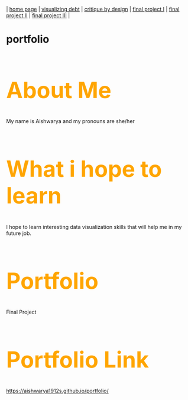 | [home page](https://aishwarya1912s.github.io/portfolio/) | [visualizing debt](https://aishwarya1912s.github.io/portfolio/visualizing-government-debt.html) | [critique by design](https://aishwarya1912s.github.io/portfolio/critique-by-design.html) | [final project I](https://aishwarya1912s.github.io/portfolio/final-project-part-one.html) | [final project II](https://aishwarya1912s.github.io/portfolio/final-project-part-two.html) |  [final project III](https://aishwarya1912s.github.io/portfolio/final-project-part-three.html) |

# portfolio

<div class="markdown" style="color: orange; font-size: 30px;">

  # About Me
</div>

My name is Aishwarya and my pronouns are she/her


<div class="markdown" style="color: orange; font-size: 30px;">

  # What i hope to learn
</div>

I hope to learn interesting data visualization skills that will help me in my future job.


<div class="markdown" style="color: orange; font-size: 30px;">

  # Portfolio
</div>

Final Project


<div class="markdown" style="color: orange; font-size: 30px;">

  # Portfolio Link
</div>

https://aishwarya1912s.github.io/portfolio/
